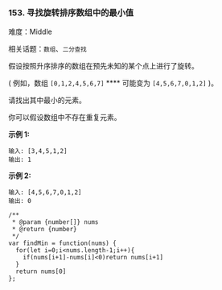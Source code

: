 ### 153. 寻找旋转排序数组中的最小值

难度：Middle

相关话题：`数组`、`二分查找`

假设按照升序排序的数组在预先未知的某个点上进行了旋转。



( 例如，数组 `[0,1,2,4,5,6,7]`  **** 可能变为 `[4,5,6,7,0,1,2]` )。



请找出其中最小的元素。



你可以假设数组中不存在重复元素。



**示例 1:** 



```
输入: [3,4,5,1,2]
输出: 1
```


**示例 2:** 



```
输入: [4,5,6,7,0,1,2]
输出: 0
```

```
/**
 * @param {number[]} nums
 * @return {number}
 */
var findMin = function(nums) {
  for(let i=0;i<nums.length-1;i++){
    if(nums[i+1]-nums[i]<0)return nums[i+1]
  }
  return nums[0]
};
```

